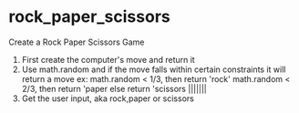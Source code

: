 # rock_paper_scissors
Create a Rock Paper Scissors Game
1. First create the computer's move and return it
  1. Use math.random and if the move falls within certain constraints it will return
    a move
      ex: math.random < 1/3, then return 'rock'
          math.random < 2/3, then return 'paper
          else return 'scissors
|||||||    
2. Get the user input, aka rock,paper or scissors